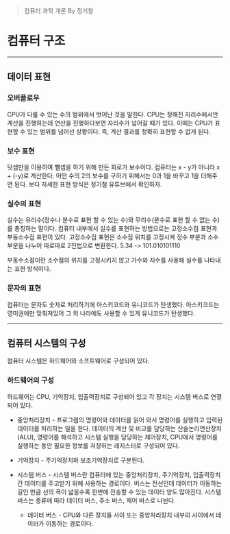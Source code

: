 > 컴퓨터 과학 개론 By 정기철 

# 컴퓨터 구조

***

## 데이터 표현

### 오버플로우 

CPU가 다룰 수 있는 수의 범위에서 벗어난 것을 말한다. CPU는 정해진 자리수에서만 계산을 진행하는데 연산을 진행하다보면 자리수가 넘어갈 때가 있다. 이때는 CPU가 표현할 수 있는 범위를 넘어선 상황이다. 즉, 계산 결과를 정확히 표현할 수 없게 된다.

### 보수 표현

덧셈만을 이용하여 뺄셈을 하기 위해 만든 회로가 보수이다. 컴퓨터는 x - y가 아니라 x + (-y)로 계산한다. 어떤 수의 2의 보수를 구하기 위해서는 0과 1을 바꾸고 1을 더해주면 된다. 보다 자세한 표현 방식은 정기철 유튜브에서 확인하자.

### 실수의 표현

실수는 유리수(정수나 분수로 표현 할 수 있는 수)와 무리수(분수로 표현 할 수 없는 수)를 총칭하는 말이다. 컴퓨터 내부에서 실수를 표현하는 방법으로는 고정소수점 표현과 부동소수점 표현이 있다. 고정소수점 표현은 소수점 위치를 고정시켜 정수 부분과 소수 부분을 나누어 따로따로 2진법으로 변환한다. 5.34 -> 101.010101110

부동수소점이란 소수점의 위치를 고정시키지 않고 가수와 지수를 사용해 실수를 나타내는 표현 방식이다.

### 문자의 표현

컴퓨터는 문자도 숫자로 처리하기에 아스키코드와 유니코드가 탄생했다. 아스키코드는 영미권에만 맞춰져있어 그 외 나라에도 사용할 수 있게 유니코드가 탄생했다.

***

## 컴퓨터 시스템의 구성

컴퓨터 시스템은 하드웨어와 소프트웨어로 구성되어 있다.

### 하드웨어의 구성

하드웨어는 CPU, 기억장치, 입출력장치로 구성되어 있고 각 장치는 시스템 버스로 연결되어 있다.

* 중앙처리장치 - 프로그램의 명령어와 데이터를 읽어 와서 명령어를 실행하고 입력된 데이터를 처리하는 일을 한다. 데이터의 계산 및 비교를 담당하는 산술논리연산장치(ALU), 명령어를 해석하고 시스템 실행을 담당하는 제어장치, CPU에서 명령어를 실행하는 동안 필요한 정보를 저장하는 레지스터로 구성되어 있다.

* 기억장치 - 주기억장치와 보조기억장치로 구분된다.

* 시스템 버스 - 시스템 버스란 컴퓨터에 있는 중앙처리장치, 주기억장치, 입출력장치 간 데이터를 주고받기 위해 사용하는 경로이다. 버스는 전선인데 데이터가 이동하는 길인 만큼 선의 폭이 넓을수록 한번에 전송할 수 있는 데이터 양도 많아진다. 시스템 버스는 종류에 따라 데이터 버스, 주소 버스, 제어 버스로 나뉜다.

   * 데이터 버스 - CPU와 다른 장치들 사이 또는 중앙처리장치 내부의 사이에서 데이터가 이동하는 경로이다.














